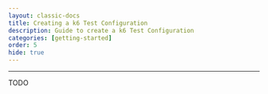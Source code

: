 ```yaml
---
layout: classic-docs
title: Creating a k6 Test Configuration
description: Guide to create a k6 Test Configuration
categories: [getting-started]
order: 5
hide: true
---
```


***

TODO
